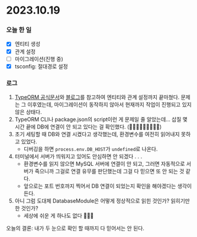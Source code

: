 # 2023.10.19

### 오늘 한 일

- [x] 엔티티 생성
- [x] 관계 설정
- [ ] 마이그레이션(진행 중)
- [x] tsconfig: 절대경로 설정

### 로그

1. [TypeORM 공식문서](https://typeorm.io/)와 [블로그](https://suloth.tistory.com/56)를 참고하여 엔티티와 관계 설정까지 끝마쳤다. 문제는 그 이후였는데, 마이그레이션이 동작하지 않아서 현재까지 작업이 진행되고 있지 않은 상태다.
2. TypeORM CLI나 package.json의 script이런 게 문제일 줄 알았는데… 삽질 몇 시간 끝에 DB에 연결이 안 되고 있다는 걸 확인했다. (🤦🏻‍♀️🤦🏻‍♀️🤦🏻‍♀️)
3. 초기 세팅할 때 DB와 연결 시켰다고 생각했는데, 환경변수를 여전히 읽어내지 못하고 있었다.
   - 디버깅을 하면 `process.env.DB_HOST`가 `undefined`로 나온다.
4. 터미널에서 서버가 띄워지고 있어도 안심하면 안 되겠다 . . .
   - 환경변수를 읽지 않으면 MySQL 서버에 연결이 안 되고, 그러면 자동적으로 서버가 죽으니까 그걸로 연결 유무를 판단했는데 그걸 다 믿으면 또 안 되는 것 같다.
   - 앞으로는 포트 번호까지 찍어서 DB 연결이 되었는지 확인을 해야겠다는 생각이 든다.
5. 아니 그럼 도대체 DatabaseModule은 어떻게 정상적으로 읽힌 것인가? 읽히기만 한 것인가?
   - 세상에 쉬운 게 하나도 없다 🤦🏻‍♀️

오늘의 결론: 내가 두 눈으로 확인 할 때까지 다 믿어서는 안 된다.

